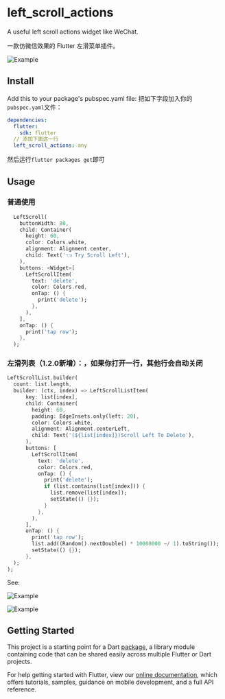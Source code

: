 # left_scroll_actions

A useful left scroll actions widget like WeChat.

一款仿微信效果的 Flutter 左滑菜单插件。

![Example](https://github.com/mjl0602/left-scroll-actions/blob/master/example/flutter_03.gif?raw=true)

## Install

Add this to your package's pubspec.yaml file:
把如下字段加入你的`pubspec.yaml`文件：

```yaml
dependencies:
  flutter:
    sdk: flutter
  // 添加下面这一行
  left_scroll_actions: any
```

然后运行`flutter packages get`即可

## Usage


### 普通使用
```dart
  LeftScroll(
    buttonWidth: 80,
    child: Container(
      height: 60,
      color: Colors.white,
      alignment: Alignment.center,
      child: Text('👈 Try Scroll Left'),
    ),
    buttons: <Widget>[
      LeftScrollItem(
        text: 'delete',
        color: Colors.red,
        onTap: () {
          print('delete');
        },
      ),
    ],
    onTap: () {
      print('tap row');
    },
  );
```

### 左滑列表（1.2.0新增）：，如果你打开一行，其他行会自动关闭

```dart
LeftScrollList.builder(
  count: list.length,
  builder: (ctx, index) => LeftScrollListItem(
      key: list[index],
      child: Container(
        height: 60,
        padding: EdgeInsets.only(left: 20),
        color: Colors.white,
        alignment: Alignment.centerLeft,
        child: Text('(${list[index]})Scroll Left To Delete'),
      ),
      buttons: [
        LeftScrollItem(
          text: 'delete',
          color: Colors.red,
          onTap: () {
            print('delete');
            if (list.contains(list[index])) {
              list.remove(list[index]);
              setState(() {});
            }
          },
        ),
      ],
      onTap: () {
        print('tap row');
        list.add((Random().nextDouble() * 10000000 ~/ 1).toString());
        setState(() {});
      },
  );
);
```

See:

![Example](https://github.com/mjl0602/left-scroll-actions/blob/master/example/flutter_01.png?raw=true)

![Example](https://github.com/mjl0602/left-scroll-actions/blob/master/example/flutter_02.png?raw=true)

## Getting Started

This project is a starting point for a Dart
[package](https://flutter.dev/developing-packages/),
a library module containing code that can be shared easily across
multiple Flutter or Dart projects.

For help getting started with Flutter, view our
[online documentation](https://flutter.dev/docs), which offers tutorials,
samples, guidance on mobile development, and a full API reference.
